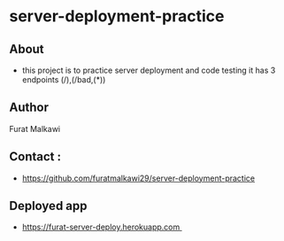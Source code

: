 # server-deployment-practice


## About

* this project is to practice server deployment and code testing it has 3 endpoints (/),(/bad,(*))

## Author
Furat Malkawi

## Contact :

* <https://github.com/furatmalkawi29/server-deployment-practice>


## Deployed app 

* <https://furat-server-deploy.herokuapp.com >
